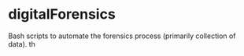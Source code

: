 # digitalForensics

Bash scripts to automate the forensics process (primarily collection of data). th
